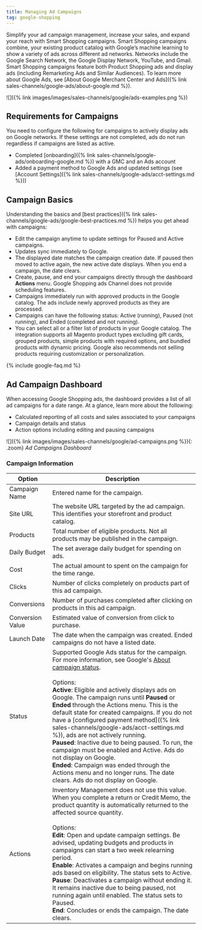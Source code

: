```yaml
---
title: Managing Ad Campaigns
tag: google-shopping
---
```



Simplify your ad campaign management, increase your sales, and expand your reach with Smart Shopping campaigns. Smart Shopping campaigns combine, your existing product catalog with Google’s machine learning to show a variety of ads across different ad networks. Networks include the Google Search Network, the Google Display Network, YouTube, and Gmail. Smart Shopping campaigns feature both Product Shopping ads and display ads (including Remarketing Ads and Similar Audiences). To learn more about Google Ads, see [About Google Merchant Center and Ads]({% link sales-channels/google-ads/about-google.md %}).

![]({% link images/images/sales-channels/google/ads-examples.png %})

## Requirements for Campaigns

You need to configure the following for campaigns to actively display ads on Google networks. If these settings are not completed, ads do not run regardless if campaigns are listed as active.

* Completed [onboarding]({% link sales-channels/google-ads/onboarding-google.md %}) with a GMC and an Ads account
* Added a payment method to Google Ads and updated settings (see [Account Settings]({% link sales-channels/google-ads/acct-settings.md %}))

## Campaign Basics

Understanding the basics and [best practices]({% link sales-channels/google-ads/google-best-practices.md %}) helps you get ahead with campaigns:

* Edit the campaign anytime to update settings for Paused and Active campaigns.
* Updates sync immediately to Google.
* The displayed date matches the campaign creation date. If paused then moved to active again, the new active date displays. When you end a campaign, the date clears.
* Create, pause, and end your campaigns directly through the dashboard **Actions** menu. Google Shopping ads Channel does not provide scheduling features.
* Campaigns immediately run with approved products in the Google catalog. The ads include newly approved products as they are processed.
* Campaigns can have the following status: Active (running), Paused (not running), and Ended (completed and not running).
* You can select all or a filter list of products in your Google catalog. The integration supports all Magento product types excluding gift cards, grouped products, simple products with required options, and bundled products with dynamic pricing. Google also recommends not selling products requiring customization or personalization.

{% include google-faq.md %}

## Ad Campaign Dashboard

When accessing Google Shopping ads, the dashboard provides a list of all ad campaigns for a date range. At a glance, learn more about the following:

* Calculated reporting of all costs and sales associated to your campaigns
* Campaign details and status
* Action options including editing and pausing campaigns

![]({% link images/images/sales-channels/google/ad-campaigns.png %}){: .zoom}
*Ad Campaigns Dashboard*

### Campaign Information

|Option|Description|
|--|--|
|Campaign Name|Entered name for the campaign.|
|Site URL|The website URL targeted by the ad campaign. This identifies your storefront and product catalog.|
|Products|Total number of eligible products. Not all products may be published in the campaign.|
|Daily Budget|The set average daily budget for spending on ads.|
|Cost|The actual amount to spent on the campaign for the time range.|
|Clicks|Number of clicks completely on products part of this ad campaign.|
|Conversions|Number of purchases completed after clicking on products in this ad campaign.|
|Conversion Value|Estimated value of conversion from click to purchase.|
|Launch Date|The date when the campaign was created. Ended campaigns do not have a listed date.|
|Status|Supported Google Ads status for the campaign. For more information, see Google's [About campaign status](https://support.google.com/google-ads/answer/1722131).<br/><br/>Options:<br/>**Active**: Eligible and actively displays ads on Google. The campaign runs until **Paused** or **Ended** through the Actions menu. This is the default state for created campaigns. If you do not have a [configured payment method]({% link sales-channels/google-ads/acct-settings.md %}), ads are not actively running.<br/>**Paused**: Inactive due to being paused. To run, the campaign must be enabled and Active. Ads do not display on Google.<br/>**Ended**: Campaign was ended through the Actions menu and no longer runs. The date clears. Ads do not display on Google.|
|Actions|Inventory Management does not use this value. When you complete a return or Credit Memo, the product quantity is automatically returned to the affected source quantity.<br/><br/>Options:<br/>**Edit**: Open and update campaign settings. Be advised, updating budgets and products in campaigns can start a two week relearning period.<br/>**Enable**: Activates a campaign and begins running ads based on eligibility. The status sets to Active.<br/>**Pause**: Deactivates a campaign without ending it. It remains inactive due to being paused, not running again until enabled. The status sets to Paused.<br/>**End**: Concludes or ends the campaign. The date clears.|